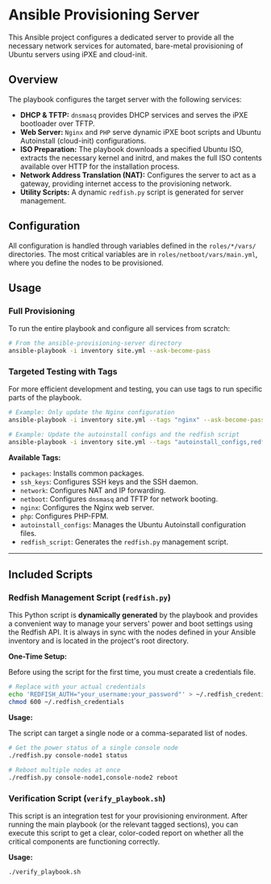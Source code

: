 # Ansible Provisioning Server

This Ansible project configures a dedicated server to provide all the necessary network services for automated, bare-metal provisioning of Ubuntu servers using iPXE and cloud-init.

## Overview

The playbook configures the target server with the following services:

- **DHCP & TFTP:** `dnsmasq` provides DHCP services and serves the iPXE bootloader over TFTP.
- **Web Server:** `Nginx` and `PHP` serve dynamic iPXE boot scripts and Ubuntu Autoinstall (cloud-init) configurations.
- **ISO Preparation:** The playbook downloads a specified Ubuntu ISO, extracts the necessary kernel and initrd, and makes the full ISO contents available over HTTP for the installation process.
- **Network Address Translation (NAT):** Configures the server to act as a gateway, providing internet access to the provisioning network.
- **Utility Scripts:** A dynamic `redfish.py` script is generated for server management.

## Configuration

All configuration is handled through variables defined in the `roles/*/vars/` directories. The most critical variables are in `roles/netboot/vars/main.yml`, where you define the nodes to be provisioned.

## Usage

### Full Provisioning

To run the entire playbook and configure all services from scratch:
```bash
# From the ansible-provisioning-server directory
ansible-playbook -i inventory site.yml --ask-become-pass
```

### Targeted Testing with Tags

For more efficient development and testing, you can use tags to run specific parts of the playbook.

```bash
# Example: Only update the Nginx configuration
ansible-playbook -i inventory site.yml --tags "nginx" --ask-become-pass

# Example: Update the autoinstall configs and the redfish script
ansible-playbook -i inventory site.yml --tags "autoinstall_configs,redfish_script" --ask-become-pass
```

**Available Tags:**
- `packages`: Installs common packages.
- `ssh_keys`: Configures SSH keys and the SSH daemon.
- `network`: Configures NAT and IP forwarding.
- `netboot`: Configures `dnsmasq` and TFTP for network booting.
- `nginx`: Configures the Nginx web server.
- `php`: Configures PHP-FPM.
- `autoinstall_configs`: Manages the Ubuntu Autoinstall configuration files.
- `redfish_script`: Generates the `redfish.py` management script.

---

## Included Scripts

### Redfish Management Script (`redfish.py`)

This Python script is **dynamically generated** by the playbook and provides a convenient way to manage your servers' power and boot settings using the Redfish API. It is always in sync with the nodes defined in your Ansible inventory and is located in the project's root directory.

**One-Time Setup:**

Before using the script for the first time, you must create a credentials file.
```bash
# Replace with your actual credentials
echo 'REDFISH_AUTH="your_username:your_password"' > ~/.redfish_credentials
chmod 600 ~/.redfish_credentials
```

**Usage:**

The script can target a single node or a comma-separated list of nodes.

```bash
# Get the power status of a single console node
./redfish.py console-node1 status

# Reboot multiple nodes at once
./redfish.py console-node1,console-node2 reboot
```

### Verification Script (`verify_playbook.sh`)

This script is an integration test for your provisioning environment. After running the main playbook (or the relevant tagged sections), you can execute this script to get a clear, color-coded report on whether all the critical components are functioning correctly.

**Usage:**

```bash
./verify_playbook.sh
```